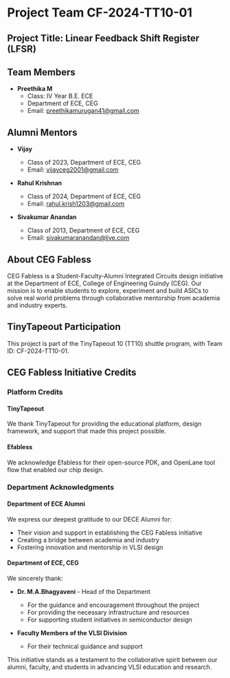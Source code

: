 # Project Team CF-2024-TT10-01
## Project Title: Linear Feedback Shift Register (LFSR)

## Team Members

- **Preethika M**
  - Class: IV Year B.E. ECE
  - Department of ECE, CEG
  - Email: preethikamurugan41@gmail.com

## Alumni Mentors
- **Vijay**
  - Class of 2023, Department of ECE, CEG
  - Email: vijayceg2001@gmail.com

- **Rahul Krishnan**
  - Class of 2024, Department of ECE, CEG
  - Email: rahul.krish1203@gmail.com

- **Sivakumar Anandan**
  - Class of 2013, Department of ECE, CEG
  - Email: sivakumaranandan@live.com
 
## About CEG Fabless

CEG Fabless is a Student-Faculty-Alumni Integrated Circuits design initiative at the Department of ECE, College of Engineering Guindy (CEG). Our mission is to enable students to explore, experiment and build ASICs to solve real world problems through collaborative mentorship from academia and industry experts.

## TinyTapeout Participation

This project is part of the TinyTapeout 10 (TT10) shuttle program, with Team ID: CF-2024-TT10-01.

## CEG Fabless Initiative Credits

### Platform Credits

#### TinyTapeout
We thank TinyTapeout for providing the educational platform, design framework, and support that made this project possible.

#### Efabless
We acknowledge Efabless for their open-source PDK, and OpenLane tool flow that enabled our chip design.

### Department Acknowledgments

#### Department of ECE Alumni
We express our deepest gratitude to our DECE Alumni for:
- Their vision and support in establishing the CEG Fabless initiative
- Creating a bridge between academia and industry
- Fostering innovation and mentorship in VLSI design

#### Department of ECE, CEG

We sincerely thank:

- **Dr. M.A.Bhagyaveni** - Head of the Department
  - For the guidance and encouragement throughout the project
  - For providing the necessary infrastructure and resources
  - For supporting student initiatives in semiconductor design

- **Faculty Members of the VLSI Division**
  - For their technical guidance and support

This initiative stands as a testament to the collaborative spirit between our alumni, faculty, and students in advancing VLSI education and research.

